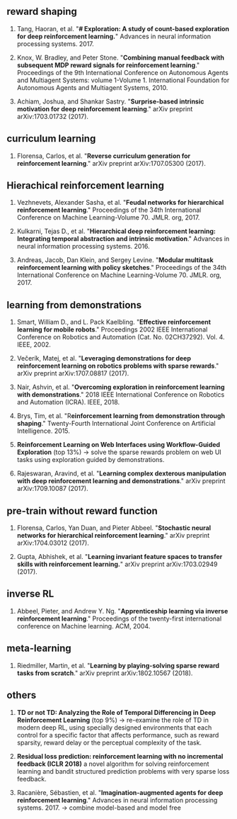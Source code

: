 ## reward shaping 

1. Tang, Haoran, et al. "**# Exploration: A study of count-based exploration for deep reinforcement learning.**" Advances in neural information processing systems. 2017.

2. Knox, W. Bradley, and Peter Stone. "**Combining manual feedback with subsequent MDP reward signals for reinforcement learning**." Proceedings of the 9th International Conference on Autonomous Agents and Multiagent Systems: volume 1-Volume 1. International Foundation for Autonomous Agents and Multiagent Systems, 2010.

3. Achiam, Joshua, and Shankar Sastry. "**Surprise-based intrinsic motivation for deep reinforcement learning**." arXiv preprint arXiv:1703.01732 (2017).

## curriculum learning

1. Florensa, Carlos, et al. "**Reverse curriculum generation for reinforcement learning**." arXiv preprint arXiv:1707.05300 (2017).

## Hierachical reinforcement learning

1. Vezhnevets, Alexander Sasha, et al. "**Feudal networks for hierarchical reinforcement learning**." Proceedings of the 34th International Conference on Machine Learning-Volume 70. JMLR. org, 2017.

2. Kulkarni, Tejas D., et al. "**Hierarchical deep reinforcement learning: Integrating temporal abstraction and intrinsic motivation**." Advances in neural information processing systems. 2016.

3. Andreas, Jacob, Dan Klein, and Sergey Levine. "**Modular multitask reinforcement learning with policy sketches**." Proceedings of the 34th International Conference on Machine Learning-Volume 70. JMLR. org, 2017.




## learning from demonstrations

1. Smart, William D., and L. Pack Kaelbling. "**Effective reinforcement learning for mobile robots**." Proceedings 2002 IEEE International Conference on Robotics and Automation (Cat. No. 02CH37292). Vol. 4. IEEE, 2002.

2. Večerík, Matej, et al. "**Leveraging demonstrations for deep reinforcement learning on robotics problems with sparse rewards**." arXiv preprint arXiv:1707.08817 (2017).

3. Nair, Ashvin, et al. "**Overcoming exploration in reinforcement learning with demonstrations**." 2018 IEEE International Conference on Robotics and Automation (ICRA). IEEE, 2018.

4. Brys, Tim, et al. "R**einforcement learning from demonstration through shaping**." Twenty-Fourth International Joint Conference on Artificial Intelligence. 2015.

5. **Reinforcement Learning on Web Interfaces using Workflow-Guided Exploration** (top 13%) -> solve the sparse rewards problem on web UI tasks using exploration guided by demonstrations.

6. Rajeswaran, Aravind, et al. "**Learning complex dexterous manipulation with deep reinforcement learning and demonstrations**." arXiv preprint arXiv:1709.10087 (2017).


## pre-train without reward function

1. Florensa, Carlos, Yan Duan, and Pieter Abbeel. "**Stochastic neural networks for hierarchical reinforcement learning**." arXiv preprint arXiv:1704.03012 (2017).

2. Gupta, Abhishek, et al. "**Learning invariant feature spaces to transfer skills with reinforcement learning.**" arXiv preprint arXiv:1703.02949 (2017).





## inverse RL

1. Abbeel, Pieter, and Andrew Y. Ng. "**Apprenticeship learning via inverse reinforcement learning**." Proceedings of the twenty-first international conference on Machine learning. ACM, 2004.


## meta-learning

1. Riedmiller, Martin, et al. "**Learning by playing-solving sparse reward tasks from scratch**." arXiv preprint arXiv:1802.10567 (2018).

## others

1. **TD or not TD: Analyzing the Role of Temporal Differencing in Deep Reinforcement Learning** (top 9%) -> re-examine the role of TD in modern deep RL, using specially designed environments that each control for a specific factor that affects performance, such as reward sparsity, reward delay or the perceptual complexity of the task.

2. **Residual loss prediction: reinforcement learning with no incremental feedback (ICLR 2018)**
a novel algorithm for solving reinforcement learning and bandit structured prediction problems with very sparse loss feedback.

3. Racanière, Sébastien, et al. "**Imagination-augmented agents for deep reinforcement learning**." Advances in neural information processing systems. 2017. -> combine model-based and model free



